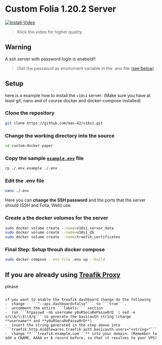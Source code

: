 # Custom Folia 1.20.2 Server

[![Install-Video](https://upload.oppisoft.de/x/4d8nL4u2b4u8Ndf.gif)](https://upload.oppisoft.de/x/4d8nL4u2b4u8Ndf.mp4)
> Klick the video for higher quality.

## Warning

A ssh server with password login is enabeld!!
> (Set the password as enviroment variable in the .env file ([see below](#edit-the-env-file))


## Setup

here is a example how to install the `v18s1` server:
(Make sure you have at least git, nano and of course docker and docker-compose installed)
### Clone the repository

```sh
git clone https://github.com/max-42/v18s1.git
```

### Change the working directory into the source

```sh
cd custom-docker-paper
```

### Copy the sample [`example.env`](https://github.com/max-42/v18s1/blob/main/.env.example) file

```sh
cp ./.env.example ./.env
```

### Edit the .env file

```sh
nano ./.env
```

Here you can **change the SSH password** and the ports that the server should (SSH and Folia, Web) use.


### Create a the docker volumes for the server

```sh
sudo docker volume create --name=v18s1_server_data
sudo docker volume create --name=v18s1_db
sudo docker volume create --name=traefik_certificates
```

### Final Step: Setup throuh docker compose

```sh
sudo docker-compose --env-file .env up --build
```

## If you are already using [Treafik Proxy](https://doc.traefik.io/traefik/)

please 
```

if you want to enable the treafik dashboard change do the following
-  change - ```"--api.dashboard=false"``` to ```true```.
-  uncomment the entire ```labels:``` section
-  run ```htpasswd -nb username y0uRSecuRePassw0rD  | sed -e s/\\$/\\$\\$/g``` to generate the basicauth string (change **username** and **y0uRSecuRePassw0rD**)
-  insert the string generated in the step above into ```traefik.http.middlewares.traefik-auth.basicauth.users="<string>"```
-  change **```treafik.example.com```** into your domain. (Remember to add a CNAME, AAAA or A record before, so that it resolves to your VPS)
```
